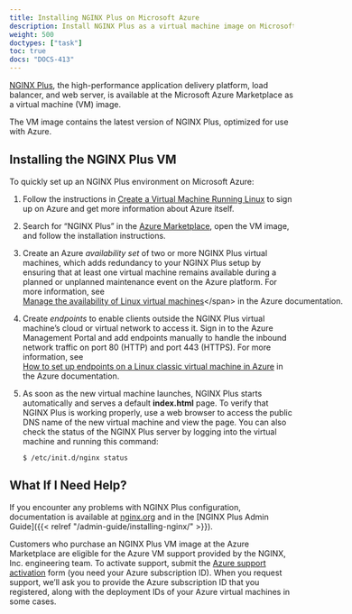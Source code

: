 ```yaml
---
title: Installing NGINX Plus on Microsoft Azure
description: Install NGINX Plus as a virtual machine image on Microsoft Azure, to provide sophisticated Layer 7 load balancing for your apps.
weight: 500
doctypes: ["task"]
toc: true
docs: "DOCS-413"
---
```



[NGINX Plus](https://www.nginx.com/products/), the high-performance application delivery platform, load balancer, and web server, is available at the Microsoft Azure Marketplace as a virtual machine (VM) image.

The VM image contains the latest version of NGINX Plus, optimized for use with Azure.

## Installing the NGINX Plus VM

To quickly set up an NGINX Plus environment on Microsoft Azure:

1.  Follow the instructions in <span style="white-space: nowrap;">[Create a Virtual Machine Running Linux](https://azure.microsoft.com/en-us/documentation/articles/virtual-machines-linux-tutorial/)</span> to sign up on Azure and get more information about Azure itself.
2.  Search for “NGINX Plus” in the [Azure Marketplace](https://azure.microsoft.com/en-us/marketplace/), open the VM image, and follow the installation instructions.

3.  Create an Azure _availability set_ of two or more NGINX Plus virtual machines, which adds redundancy to your NGINX Plus setup by ensuring that at least one virtual machine remains available during a planned or unplanned maintenance event on the Azure platform. For more information, see <span style="white-space: nowrap;">[Manage the availability of Linux virtual machines](https://docs.microsoft.com/en-us/azure/virtual-machines/linux/manage-availability?)</span> in the Azure documentation.

4.  Create _endpoints_ to enable clients outside the NGINX Plus virtual machine’s cloud or virtual network to access it. Sign in to the Azure Management Portal and add endpoints manually to handle the inbound network traffic on port 80 (HTTP) and port 443 (HTTPS). For more information, see <span style="white-space: nowrap;">[How to set up endpoints on a Linux classic virtual machine in Azure](https://docs.microsoft.com/en-us/azure/virtual-machines/linux/classic/setup-endpoints)</span> in the Azure documentation.

5.  As soon as the new virtual machine launches, NGINX Plus starts automatically and serves a default **index.html** page. To verify that NGINX Plus is working properly, use a web browser to access the public DNS name of the new virtual machine and view the page. You can also check the status of the NGINX Plus server by logging into the virtual machine and running this command:

	```none
	$ /etc/init.d/nginx status
	```

## What If I Need Help?

If you encounter any problems with NGINX Plus configuration, documentation is available at [nginx.org](https://nginx.org/en/docs/) and in the [NGINX Plus Admin Guide]({{< relref "/admin-guide/installing-nginx/" >}}).

Customers who purchase an NGINX Plus VM image at the Azure Marketplace are eligible for the Azure VM support provided by the NGINX, Inc. engineering team. To activate support, submit the [Azure support activation](https://www.nginx.com/azure-support-activation/) form (you need your Azure subscription ID). When you request support, we’ll ask you to provide the Azure subscription ID that you registered, along with the deployment IDs of your Azure virtual machines in some cases.

